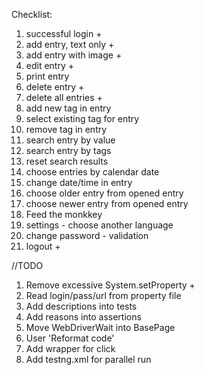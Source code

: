 Checklist:
1. successful login +
2. add entry, text only +
3. add entry with image +
4. edit entry +
5. print entry
6. delete entry +
7. delete all entries +
8. add new tag in entry
9. select existing tag for entry
10. remove tag in entry
11. search entry by value
12. search entry by tags
13. reset search results
14. choose entries by calendar date
15. change date/time in entry
16. choose older entry from opened entry
17. choose newer entry from opened entry
18. Feed the monkkey
19. settings - choose another language
20. change password - validation
21. logout +

//TODO

1. Remove excessive System.setProperty +
2. Read login/pass/url from property file
3. Add descriptions into tests
4. Add reasons into assertions
5. Move WebDriverWait into BasePage
6. User 'Reformat code'
7. Add wrapper for click
8. Add testng.xml for parallel run